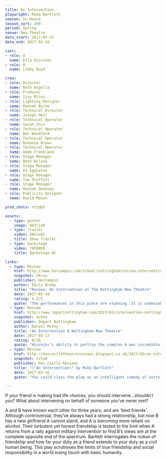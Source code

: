 ```yaml
---
title: An Intervention
playwright: Mike Bartlett
season: In House
season_sort: 260
period: Spring
venue: New Theatre
date_start: 2017-03-15
date_end: 2017-03-18

cast:
- role: A
  name: Ella Hiscocks
- role: B
  name: Libby Boyd

crew:
- role: Director
  name: Beth Angella
- role: Producer
  name: Izzy Miles
- role: Lighting Designer
  name: Hannah Burne
- role: Technical Director
  name: Joseph Heil
- role: Technical Operator
  name: Sarah Chin
- role: Technical Operator
  name: Ben Woodford
- role: Technical Operator
  name: Rohanna Brown
- role: Technical Operator
  name: Adam Frankland
- role: Stage Manager
  name: Beth Wilson
- role: Stage Manager
  name: Ed Eggleton
- role: Stage Manager
  name: Tom Proffitt
- role: Stage Manager
  name: Hannah Sweeney
- role: Publicity Designer
  name: David Mason

prod_shots: nfzqbV

assets:
  - type: poster
    image: 88JrjxR
  - type: trailer
    video: GN2vvQ2
    title: Show Trailer
  - type: backstage
    video: 79FN8D9
    title: Backstage At

links:
  - type: Review
    href: http://www.hercampus.com/school/nottingham/review-intervention-nottingham-new-theatre
    snapshot: CKruu
    publisher: HerCampus
    author: Emily Brady
    title: "Review: An Intervention at The Nottingham New Theatre"
    date: 2017-03-19
    rating: 4.5/5
    quote: "The performances in this piece are stunning. It is undeniably a character piece, and the two actresses perform their roles with sublime conviction. They play off of each other perfectly, and the on-stage chemistry will convince you that they have been life-long friends."
  - type: Review
    href: http://www.impactnottingham.com/2017/03/intervention-nottingham-new-theatre/
    snapshot: 4s5Ve
    publisher: Impact Nottingham
    author: Daniel McVey
    title: "An Intervention @ Nottingham New Theatre"
    date: 2017-03-17
    rating: 8/10
    quote: "Hiscocks’s ability to portray the complex A was incredible, a particular highlight of the show is in her monologue about Caspar, which showed immense emotional depth."
  - type: Review
    href: http://kevcastletheatrereviews.blogspot.co.uk/2017/03/an-intervention-by-mike-bartlett.html
    snapshot: CxTuH
    publisher: Kev Castle Reviews
    title: "\"An Intervention\" by Mike Bartlett"
    date: 2017-03-16
    quote: "You could class the play as an intelligent comedy of sorts. a funny play, but it's also a sad play about being faithful and true to your friends when they need that crutch the most, but also being slightly neglectful of that friendship, but the final scenes say it all."

---
```


If your friend is making bad life choices, you should intervene…shouldn’t you? What about intervening on behalf of someone you’ve never met?

A and B have known each other for three years, and are ‘best friends’. Although controversial, they’ve always had a strong relationship, but now B has a new girlfriend A cannot stand, and A is becoming more reliant on alcohol. Their turbulent yet honest friendship is tested to the limit when A returns from a rally against military intervention to find B’s views are at the complete opposite end of the spectrum. Bartlett interrogates the notion of friendship and how far your duty as a friend extends to your duty as a civil human being. This play scrutinises the limits of true friendship and social responsibility in a world losing touch with basic humanity.

